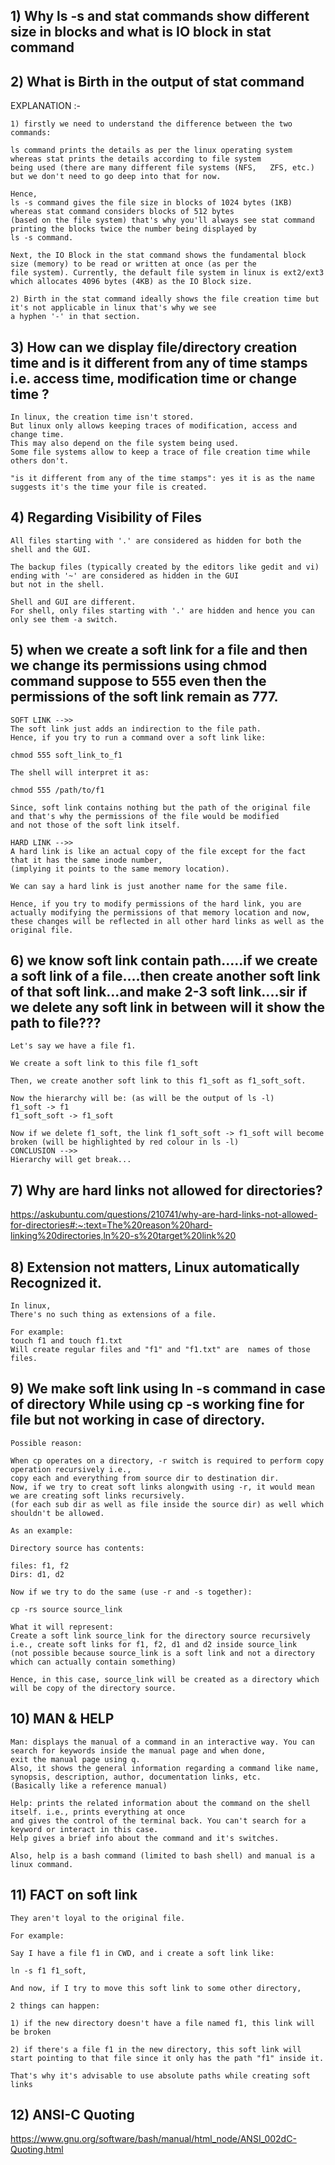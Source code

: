 ## 1) Why ls -s and stat commands show different size in blocks and what is IO block in stat command

## 2) What is Birth in the output of stat command

EXPLANATION :-

    1) firstly we need to understand the difference between the two commands:

    ls command prints the details as per the linux operating system whereas stat prints the details according to file system 
    being used (there are many different file systems (NFS,   ZFS, etc.) but we don't need to go deep into that for now.

    Hence,
    ls -s command gives the file size in blocks of 1024 bytes (1KB) whereas stat command considers blocks of 512 bytes 
    (based on the file system) that's why you'll always see stat command printing the blocks twice the number being displayed by 
    ls -s command.

    Next, the IO Block in the stat command shows the fundamental block size (memory) to be read or written at once (as per the
    file system). Currently, the default file system in linux is ext2/ext3 which allocates 4096 bytes (4KB) as the IO Block size.

    2) Birth in the stat command ideally shows the file creation time but it's not applicable in linux that's why we see 
    a hyphen '-' in that section.
    
## 3) How can we display file/directory creation time and is it different from any of time stamps i.e. access time, modification time or change time ?

    In linux, the creation time isn't stored.
    But linux only allows keeping traces of modification, access and change time.
    This may also depend on the file system being used.
    Some file systems allow to keep a trace of file creation time while others don't.

    "is it different from any of the time stamps": yes it is as the name suggests it's the time your file is created.

## 4) Regarding Visibility of Files

    All files starting with '.' are considered as hidden for both the shell and the GUI.
    
    The backup files (typically created by the editors like gedit and vi) ending with '~' are considered as hidden in the GUI 
    but not in the shell.
    
    Shell and GUI are different.
    For shell, only files starting with '.' are hidden and hence you can only see them -a switch.
    
## 5) when we create a soft link for a file and then we change its permissions using chmod command suppose to 555 even then the permissions of the soft link remain as 777.

    SOFT LINK -->>
    The soft link just adds an indirection to the file path.
    Hence, if you try to run a command over a soft link like:

    chmod 555 soft_link_to_f1

    The shell will interpret it as:

    chmod 555 /path/to/f1

    Since, soft link contains nothing but the path of the original file and that's why the permissions of the file would be modified 
    and not those of the soft link itself.
    
    HARD LINK -->>
    A hard link is like an actual copy of the file except for the fact that it has the same inode number,
    (implying it points to the same memory location).

    We can say a hard link is just another name for the same file.

    Hence, if you try to modify permissions of the hard link, you are actually modifying the permissions of that memory location and now, 
    these changes will be reflected in all other hard links as well as the original file.
   
## 6) we know soft link contain path.....if we create a soft link of a file....then create another soft link of that soft link...and make 2-3 soft link....sir if we delete any soft link in between will it show the path to file???
    
    Let's say we have a file f1.

    We create a soft link to this file f1_soft

    Then, we create another soft link to this f1_soft as f1_soft_soft.

    Now the hierarchy will be: (as will be the output of ls -l)
    f1_soft -> f1
    f1_soft_soft -> f1_soft

    Now if we delete f1_soft, the link f1_soft_soft -> f1_soft will become broken (will be highlighted by red colour in ls -l)   
    CONCLUSION -->>
    Hierarchy will get break...
    
## 7) Why are hard links not allowed for directories?

https://askubuntu.com/questions/210741/why-are-hard-links-not-allowed-for-directories#:~:text=The%20reason%20hard-linking%20directories,ln%20-s%20target%20link%20

## 8) Extension not matters, Linux automatically Recognized it.
    In linux,
    There's no such thing as extensions of a file.

    For example:
    touch f1 and touch f1.txt
    Will create regular files and "f1" and "f1.txt" are  names of those files.

## 9) We make soft link using ln -s command in case of directory While using cp -s working fine for file but not working in case of directory.

    Possible reason:

    When cp operates on a directory, -r switch is required to perform copy operation recursively i.e., 
    copy each and everything from source dir to destination dir.
    Now, if we try to creat soft links alongwith using -r, it would mean we are creating soft links recursively. 
    (for each sub dir as well as file inside the source dir) as well which shouldn't be allowed.
    
    As an example:

    Directory source has contents:

    files: f1, f2
    Dirs: d1, d2

    Now if we try to do the same (use -r and -s together):

    cp -rs source source_link

    What it will represent:
    Create a soft link source_link for the directory source recursively i.e., create soft links for f1, f2, d1 and d2 inside source_link 
    (not possible because source_link is a soft link and not a directory which can actually contain something)

    Hence, in this case, source_link will be created as a directory which will be copy of the directory source.

## 10) MAN & HELP 

    Man: displays the manual of a command in an interactive way. You can search for keywords inside the manual page and when done, 
    exit the manual page using q.
    Also, it shows the general information regarding a command like name, synopsis, description, author, documentation links, etc. 
    (Basically like a reference manual)

    Help: prints the related information about the command on the shell itself. i.e., prints everything at once 
    and gives the control of the terminal back. You can't search for a keyword or interact in this case.
    Help gives a brief info about the command and it's switches.

    Also, help is a bash command (limited to bash shell) and manual is a linux command.

## 11) FACT on soft link 

    They aren't loyal to the original file.

    For example:

    Say I have a file f1 in CWD, and i create a soft link like:

    ln -s f1 f1_soft,

    And now, if I try to move this soft link to some other directory,

    2 things can happen:

    1) if the new directory doesn't have a file named f1, this link will be broken

    2) if there's a file f1 in the new directory, this soft link will start pointing to that file since it only has the path "f1" inside it.

    That's why it's advisable to use absolute paths while creating soft links
    
## 12) ANSI-C Quoting

https://www.gnu.org/software/bash/manual/html_node/ANSI_002dC-Quoting.html

